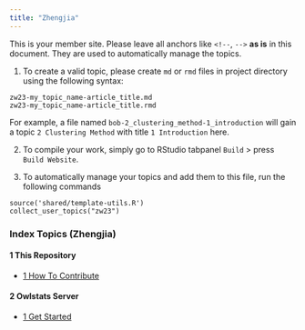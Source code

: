 ```yaml
---
title: "Zhengjia"
---
```


<!-- Start your brief intro here -->

This is your member site. Please leave all anchors like `<!--`, `-->` **as is** in this document. They are used to automatically manage the topics.

1. To create a valid topic, please create `md` or `rmd` files in project directory using the following syntax:
```
zw23-my_topic_name-article_title.md
zw23-my_topic_name-article_title.rmd
```
For example, a file named `bob-2_clustering_method-1_introduction` will gain a topic `2 Clustering Method` with title `1 Introduction` here.

2. To compile your work, simply go to RStudio tabpanel `Build` > press `Build Website`.

3. To automatically manage your topics and add them to this file, run the following commands
```
source('shared/template-utils.R')
collect_user_topics("zw23")
```

### Index Topics (Zhengjia)

<!-- 
This file can be automatically managed unless you don't want it. 
Please do not edit anything between line "begin-of-index" and "end-of-index"
-->
<!-- begin-of-index -->
#### 1 This Repository
* [1 How To Contribute](zw23-1_this_repository-1_how_to_contribute.html)

#### 2 Owlstats Server
* [1 Get Started](zw23-2_owlstats_server-1_get_started.html)

<!-- end-of-index -->

<!-- Start your other stuff here -->
